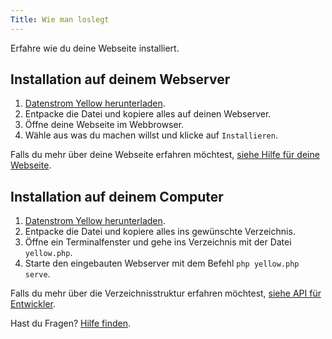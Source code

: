 ```yaml
---
Title: Wie man loslegt
---
```

Erfahre wie du deine Webseite installiert.

## Installation auf deinem Webserver

1. [Datenstrom Yellow herunterladen](https://github.com/datenstrom/yellow/archive/master.zip).
2. Entpacke die Datei und kopiere alles auf deinen Webserver.
3. Öffne deine Webseite im Webbrowser.
4. Wähle aus was du machen willst und klicke auf `Installieren`.

Falls du mehr über deine Webseite erfahren möchtest, [siehe Hilfe für deine Webseite](.).

## Installation auf deinem Computer

1. [Datenstrom Yellow herunterladen](https://github.com/datenstrom/yellow/archive/master.zip).
2. Entpacke die Datei und kopiere alles ins gewünschte Verzeichnis.
3. Öffne ein Terminalfenster und gehe ins Verzeichnis mit der Datei `yellow.php`.
4. Starte den eingebauten Webserver mit dem Befehl `php yellow.php serve`.

Falls du mehr über die Verzeichnisstruktur erfahren möchtest, [siehe API für Entwickler](api-for-developers).

Hast du Fragen? [Hilfe finden](.).
